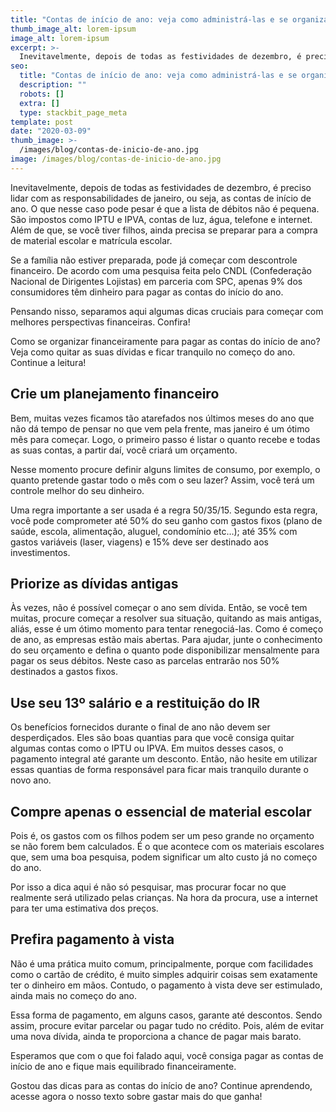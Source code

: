 ```yaml
---
title: "Contas de início de ano: veja como administrá-las e se organizar"
thumb_image_alt: lorem-ipsum
image_alt: lorem-ipsum
excerpt: >-
  Inevitavelmente, depois de todas as festividades de dezembro, é preciso lidar com as responsabilidades de janeiro, ou seja, as contas de início de ano. O que nesse caso pode pesar é que a lista de débitos não é pequena. São impostos como IPTU e IPVA, contas de luz, água, telefone e internet. Além de que, se você tiver filhos, ainda precisa se preparar para a compra de material escolar e matrícula escolar.
seo:
  title: "Contas de início de ano: veja como administrá-las e se organizar"
  description: ""
  robots: []
  extra: []
  type: stackbit_page_meta
template: post
date: "2020-03-09"
thumb_image: >-
  /images/blog/contas-de-inicio-de-ano.jpg
image: /images/blog/contas-de-inicio-de-ano.jpg
---
```


Inevitavelmente, depois de todas as festividades de dezembro, é preciso lidar com as responsabilidades de janeiro, ou seja, as contas de início de ano. O que nesse caso pode pesar é que a lista de débitos não é pequena. São impostos como IPTU e IPVA, contas de luz, água, telefone e internet. Além de que, se você tiver filhos, ainda precisa se preparar para a compra de material escolar e matrícula escolar.

Se a família não estiver preparada, pode já começar com descontrole financeiro. De acordo com uma pesquisa feita pelo CNDL (Confederação Nacional de Dirigentes Lojistas) em parceria com SPC, apenas 9% dos consumidores têm dinheiro para pagar as contas do início do ano.

Pensando nisso, separamos aqui algumas dicas cruciais para começar com melhores perspectivas financeiras. Confira!

Como se organizar financeiramente para pagar as contas do início de ano?
Veja como quitar as suas dívidas e ficar tranquilo no começo do ano. Continue a leitura!

## Crie um planejamento financeiro

Bem, muitas vezes ficamos tão atarefados nos últimos meses do ano que não dá tempo de pensar no que vem pela frente, mas janeiro é um ótimo mês para começar. Logo, o primeiro passo é listar o quanto recebe e todas as suas contas, a partir daí, você criará um orçamento.

Nesse momento procure definir alguns limites de consumo, por exemplo, o quanto pretende gastar todo o mês com o seu lazer? Assim, você terá um controle melhor do seu dinheiro.

Uma regra importante a ser usada é a regra 50/35/15. Segundo esta regra, você pode comprometer até 50% do seu ganho com gastos fixos (plano de saúde, escola, alimentação, aluguel, condomínio etc…); até 35% com gastos variáveis (laser, viagens) e 15% deve ser destinado aos investimentos.

## Priorize as dívidas antigas

Às vezes, não é possível começar o ano sem dívida. Então, se você tem muitas, procure começar a resolver sua situação, quitando as mais antigas, aliás, esse é um ótimo momento para tentar renegociá-las. Como é começo de ano, as empresas estão mais abertas. Para ajudar, junte o conhecimento do seu orçamento e defina o quanto pode disponibilizar mensalmente para pagar os seus débitos. Neste caso as parcelas entrarão nos 50% destinados a gastos fixos.

## Use seu 13º salário e a restituição do IR

Os benefícios fornecidos durante o final de ano não devem ser desperdiçados. Eles são boas quantias para que você consiga quitar algumas contas como o IPTU ou IPVA. Em muitos desses casos, o pagamento integral até garante um desconto. Então, não hesite em utilizar essas quantias de forma responsável para ficar mais tranquilo durante o novo ano.

## Compre apenas o essencial de material escolar

Pois é, os gastos com os filhos podem ser um peso grande no orçamento se não forem bem calculados. É o que acontece com os materiais escolares que, sem uma boa pesquisa, podem significar um alto custo já no começo do ano.

Por isso a dica aqui é não só pesquisar, mas procurar focar no que realmente será utilizado pelas crianças. Na hora da procura, use a internet para ter uma estimativa dos preços.

## Prefira pagamento à vista

Não é uma prática muito comum, principalmente, porque com facilidades como o cartão de crédito, é muito simples adquirir coisas sem exatamente ter o dinheiro em mãos. Contudo, o pagamento à vista deve ser estimulado, ainda mais no começo do ano.

Essa forma de pagamento, em alguns casos, garante até descontos. Sendo assim, procure evitar parcelar ou pagar tudo no crédito. Pois, além de evitar uma nova dívida, ainda te proporciona a chance de pagar mais barato.

Esperamos que com o que foi falado aqui, você consiga pagar as contas de início de ano e fique mais equilibrado financeiramente.

Gostou das dicas para as contas do início de ano? Continue aprendendo, acesse agora o nosso texto sobre gastar mais do que ganha!
